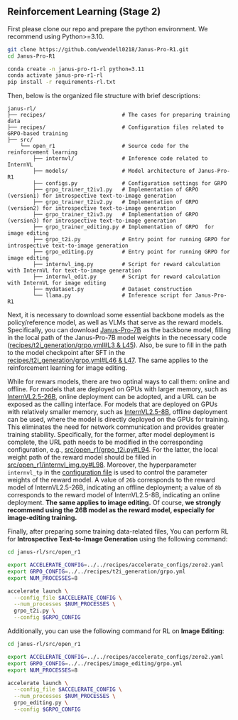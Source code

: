 ## Reinforcement Learning (Stage 2)

First please clone our repo and prepare the python environment. We recommend using Python>=3.10. 
```bash
git clone https://github.com/wendell0218/Janus-Pro-R1.git
cd Janus-Pro-R1

conda create -n janus-pro-r1-rl python=3.11
conda activate janus-pro-r1-rl
pip install -r requirements-rl.txt
```

Then, below is the organized file structure with brief descriptions:

```text
janus-rl/
├── recipes/                        # The cases for preparing training data
├── recipes/                        # Configuration files related to GRPO-based training
├── src/
    └── open_r1                     # Source code for the reinforcement learning
        ├── internvl/               # Inference code related to InternVL
        ├── models/                 # Model architecture of Janus-Pro-R1
        ├── configs.py              # Configuration settings for GRPO
        ├── grpo_trainer_t2iv1.py   # Implementation of GRPO (version1) for introspective text-to-image generation
        ├── grpo_trainer_t2iv2.py   # Implementation of GRPO (version2) for introspective text-to-image generation
        ├── grpo_trainer_t2iv3.py   # Implementation of GRPO (version3) for introspective text-to-image generation
        ├── grpo_trainer_editing.py # Implementation of GRPO  for image editing
        ├── grpo_t2i.py             # Entry point for running GRPO for introspective text-to-image generation
        ├── grpo_editing.py         # Entry point for running GRPO for image editing
        ├── internvl_img.py         # Script for reward calculation with InternVL for text-to-image generation
        ├── internvl_edit.py        # Script for reward calculation with InternVL for image editing
        ├── mydataset.py            # Dataset construction
        └── llama.py                # Inference script for Janus-Pro-R1
```

Next, it is necessary to download some essential backbone models as the policy/reference model, as well as VLMs that serve as the reward models.
Specifically, you can download [Janus-Pro-7B](https://huggingface.co/deepseek-ai/Janus-Pro-7B) as the backbone model, filling in the local path of the Janus-Pro-7B model weights in the necessary code ([recipes/t2i_generation/grpo.yml#L3 & L45](recipes/t2i_generation/grpo.yml#L3)). Also, be sure to fill in the path to the model checkpoint after SFT in the [recipes/t2i_generation/grpo.yml#L46 & L47](recipes/t2i_generation/grpo.yml#L46). The same applies to the reinforcement learning for image editing.

While for rewars models, there are two optinal ways to call them: online and offline.
For models that are deployed on GPUs with larger memory, such as [InternVL2.5-26B](https://huggingface.co/OpenGVLab/InternVL2_5-26B), online deployment can be adopted, and a URL can be exposed as the calling interface.
For models that are deployed on GPUs with relatively smaller memory, such as [InternVL2.5-8B](https://huggingface.co/OpenGVLab/InternVL2_5-8B), offline deployment can be used, where the model is directly deployed on the GPUs for training.
This eliminates the need for network communication and provides greater training stability.
Specifically, for the former, after model deployment is complete, the URL path needs to be modified in the corresponding configuration, e.g., [src/open_r1/grpo_t2i.py#L94](src/open_r1/grpo_t2i.py#L94). 
For the latter, the local weight path of the reward model should be filled in [src/open_r1/internvl_img.py#L98](src/open_r1/internvl_img.py#L98).
Moreover, the hyperparameter ``internvl_tp`` in the [configuration file](recipes/t2i_generation/grpo.yml#L61) is used to control the parameter weights of the reward model. A value of ``26b`` corresponds to the reward model of InternVL2.5-26B, indicating an offline deployment; a value of ``8b`` corresponds to the reward model of InternVL2.5-8B, indicating an online deployment. 
**The same applies to image editing.**
Of course, **we strongly recommend using the 26B model as the reward model, especially for image-editing training.**


Finally, after preparing some training data-related files, You can perform RL for **Introspective Text-to-Image Generation** using the following command:

```bash
cd janus-rl/src/open_r1

export ACCELERATE_CONFIG=../../recipes/accelerate_configs/zero2.yaml
export GRPO_CONFIG=../../recipes/t2i_generation/grpo.yml
export NUM_PROCESSES=8

accelerate launch \
  --config_file $ACCELERATE_CONFIG \
  --num_processes $NUM_PROCESSES \
  grpo_t2i.py \
  --config $GRPO_CONFIG
```

Additionally, you can use the following command for RL on **Image Editing**:

```bash
cd janus-rl/src/open_r1

export ACCELERATE_CONFIG=../../recipes/accelerate_configs/zero2.yaml
export GRPO_CONFIG=../../recipes/image_editing/grpo.yml
export NUM_PROCESSES=8

accelerate launch \
  --config_file $ACCELERATE_CONFIG \
  --num_processes $NUM_PROCESSES \
  grpo_editing.py \
  --config $GRPO_CONFIG
```